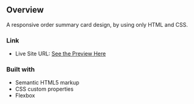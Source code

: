 ## Overview
A responsive order summary card design, by using only HTML and CSS.

### Link
- Live Site URL: [See the Preview Here](https://babakaana.github.io/Order-Summary-Card/)

### Built with

- Semantic HTML5 markup
- CSS custom properties
- Flexbox
